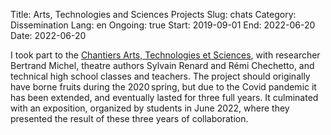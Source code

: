 Title:  Arts, Technologies and Sciences Projects
Slug: chats
Category: Dissemination
Lang: en
Ongoing: true
Start: 2019-09-01
End: 2022-06-20
Date: 2022-06-20


I took part to the 
[Chantiers Arts, Technologies et Sciences](https://www.athenor.com/residences-projets-de-territoire-creations/2019-2020/musique-et-mathematiques),
with researcher Bertrand Michel, theatre authors Sylvain Renard and Rémi Chechetto, and technical high school classes and teachers.
The project should originally have borne fruits during the 2020 spring, but due to the Covid pandemic it has been extended, and eventually lasted
for three full years. It culminated with an exposition, organized by students in June 2022, where they presented the result of these three years
of collaboration.